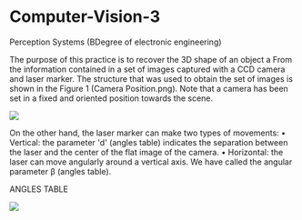 # Computer-Vision-3
Perception Systems (BDegree of electronic engineering)

The purpose of this practice is to recover the 3D shape of an object a
From the information contained in a set of images captured with a
CCD camera and laser marker.
The structure that was used to obtain the set of images is shown in the
Figure 1 (Camera Position.png). Note that a camera has been set in a fixed and oriented position
towards the scene. 

![](https://github.com/manuelpinar/Computer-Vision-3-Perception-Systems-MatLab/blob/master/Camera%20Position.png)

On the other hand, the laser marker can make two types of movements:
• Vertical: the parameter 'd' (angles table) indicates the separation between the laser and the center of the
flat image of the camera.
• Horizontal: the laser can move angularly around a vertical axis.
We have called the angular parameter β (angles table).

ANGLES TABLE

![](https://github.com/manuelpinar/Computer-Vision-3-Perception-Systems-MatLab/blob/master/Angles%20Table.png)
